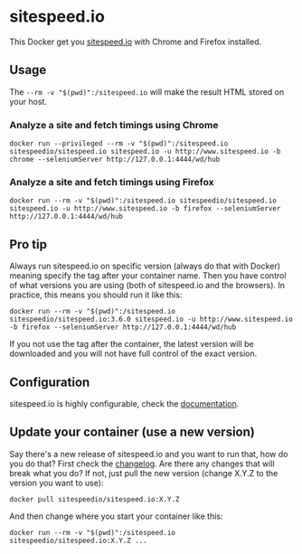 # sitespeed.io

This Docker get you [sitespeed.io](http://www.sitespeed.io) with Chrome and Firefox installed.

## Usage

The ```--rm -v "$(pwd)":/sitespeed.io``` will make the result HTML stored on your host.

### Analyze a site and fetch timings using Chrome
```
docker run --privileged --rm -v "$(pwd)":/sitespeed.io sitespeedio/sitespeed.io sitespeed.io -u http://www.sitespeed.io -b chrome --seleniumServer http://127.0.0.1:4444/wd/hub
```

### Analyze a site and fetch timings using Firefox
```
docker run --rm -v "$(pwd)":/sitespeed.io sitespeedio/sitespeed.io sitespeed.io -u http://www.sitespeed.io -b firefox --seleniumServer http://127.0.0.1:4444/wd/hub
```

## Pro tip
Always run sitespeed.io on specific version (always do that with Docker) meaning specify the tag after your container name. Then you have control of what versions you are using (both of sitespeed.io and the browsers). In practice, this means you should run it like this:
```
docker run --rm -v "$(pwd)":/sitespeed.io sitespeedio/sitespeed.io:3.6.0 sitespeed.io -u http://www.sitespeed.io -b firefox --seleniumServer http://127.0.0.1:4444/wd/hub
```
If you not use the tag after the container, the latest version will be downloaded and you will not have full control of the exact version.


## Configuration
sitespeed.io is highly configurable, check the [documentation](http://www.sitespeed.io/documentation).

## Update your container (use a new version)
Say there's a new release of sitespeed.io and you want to run that, how do you do that? First check the [changelog](https://github.com/sitespeedio/sitespeed.io/blob/master/CHANGELOG.md). Are there any changes that will break what you do? If not, just pull the new version (change X.Y.Z to the version you want to use):

```
docker pull sitespeedio/sitespeed.io:X.Y.Z
```

And then change where you start your container like this:

```
docker run --rm -v "$(pwd)":/sitespeed.io sitespeedio/sitespeed.io:X.Y.Z ...
```
